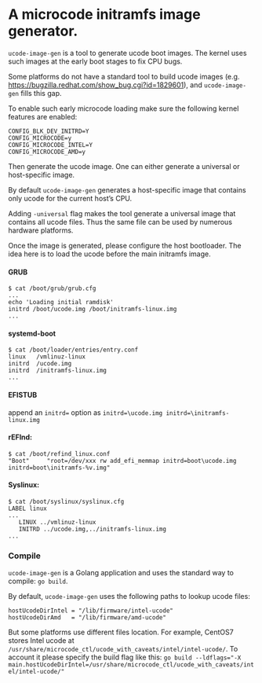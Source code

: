 # A microcode initramfs image generator.

`ucode-image-gen` is a tool to generate ucode boot images.
The kernel uses such images at the early boot stages to fix CPU bugs.

Some platforms do not have a standard tool to build ucode images (e.g. https://bugzilla.redhat.com/show_bug.cgi?id=1829601), and `ucode-image-gen` fills this gap.


To enable such early microcode loading make sure the following kernel features are enabled:
```
CONFIG_BLK_DEV_INITRD=Y
CONFIG_MICROCODE=y
CONFIG_MICROCODE_INTEL=Y
CONFIG_MICROCODE_AMD=y
```

Then generate the ucode image. One can either generate a universal or host-specific image.

By default `ucode-image-gen` generates a host-specific image that contains only ucode for the current host’s CPU.

Adding `-universal` flag makes the tool generate a universal image that contains all ucode files. Thus the same file can be used by numerous hardware platforms.

Once the image is generated, please configure the host bootloader. The idea here is to load the ucode before the main initramfs image.


#### GRUB
```
$ cat /boot/grub/grub.cfg
...
echo 'Loading initial ramdisk'
initrd /boot/ucode.img /boot/initramfs-linux.img
...
```

#### systemd-boot
```
$ cat /boot/loader/entries/entry.conf
linux   /vmlinuz-linux
initrd  /ucode.img
initrd  /initramfs-linux.img
...
```

#### EFISTUB
append an `initrd=` option as `initrd=\ucode.img initrd=\initramfs-linux.img`


#### rEFInd:
```
$ cat /boot/refind_linux.conf
"Boot"     "root=/dev/xxx rw add_efi_memmap initrd=boot\ucode.img initrd=boot\initramfs-%v.img"
```

#### Syslinux:
```
$ cat /boot/syslinux/syslinux.cfg
LABEL linux
...
   LINUX ../vmlinuz-linux
   INITRD ../ucode.img,../initramfs-linux.img
...
```

### Compile

`ucode-image-gen` is a Golang application and uses the standard way to compile: `go build`.

By default, `ucode-image-gen` uses the following paths to lookup ucode files:

```
hostUcodeDirIntel = "/lib/firmware/intel-ucode"
hostUcodeDirAmd   = "/lib/firmware/amd-ucode"
```

But some platforms use different files location. For example, CentOS7 stores Intel ucode at `/usr/share/microcode_ctl/ucode_with_caveats/intel/intel-ucode/`. To account it please specify the build flag like this: `go build --ldflags="-X main.hostUcodeDirIntel=/usr/share/microcode_ctl/ucode_with_caveats/intel/intel-ucode/"`